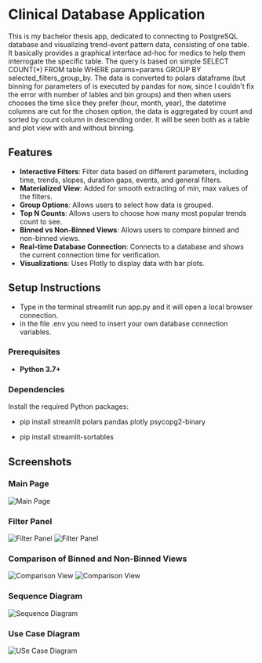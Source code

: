 # Clinical Database Application
 This is my bachelor thesis app, dedicated to connecting to PostgreSQL database and visualizing trend-event pattern data, consisting of one table. It basically provides a graphical interface ad-hoc for medics to help them interrogate the specific table.
 The query is based on simple SELECT COUNT(*) FROM table WHERE params=params GROUP BY selected_filters_group_by.
 The data is converted to polars dataframe (but binning for parameters of is executed by pandas for now, since I couldn't fix the error with number of lables and bin groups) and then when users chooses the time slice they prefer
 (hour, month, year), the datetime columns are cut for the chosen option, the data is aggregated by count and sorted by count column in descending order. It will be seen both as a table and plot view with and without binning. 

## Features

- **Interactive Filters**: Filter data based on different parameters, including time, trends, slopes, duration gaps, events, and general filters.
- **Materialized View**: Added for smooth extracting of min, max values of the filters.
- **Group Options**: Allows users to select how data is grouped.
- **Top N Counts**: Allows users to choose how many most popular trends count to see.
- **Binned vs Non-Binned Views**: Allows users to compare binned and non-binned views.
- **Real-time Database Connection**: Connects to a database and shows the current connection time for verification.
- **Visualizations**: Uses Plotly to display data with bar plots.

## Setup Instructions
- Type in the terminal streamlit run app.py and it will open a local browser connection.
- in the file .env you need to insert your own database connection variables.

### Prerequisites

- **Python 3.7+**

### Dependencies

Install the required Python packages:
- pip install streamlit polars pandas plotly psycopg2-binary

- pip install streamlit-sortables

## Screenshots

### Main Page
![Main Page](screenshots/main_page.png)

### Filter Panel
![Filter Panel](screenshots/filter_panel1.png)
![Filter Panel](screenshots/filter_panel2.png)

### Comparison of Binned and Non-Binned Views
![Comparison View](screenshots/binned_table_and_plot.png)
![Comparison View](screenshots/unbinned_plot.png)

### Sequence Diagram
![Sequence Diagram](screenshots/sequence_diagram.png)
### Use Case Diagram
![USe Case Diagram](screenshots/use_case.png)
